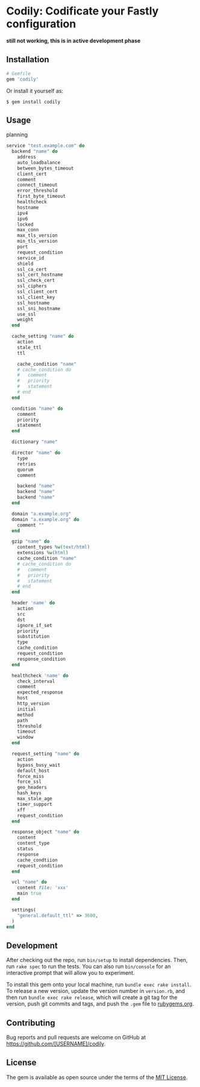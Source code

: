 # Codily: Codificate your Fastly configuration

__still not working, this is in active development phase__

## Installation

```ruby
# Gemfile
gem 'codily'
```

Or install it yourself as:

    $ gem install codily

## Usage

planning

``` ruby
service "test.example.com" do
  backend "name" do
    address
    auto_loadbalance
    between_bytes_timeout
    client_cert
    comment
    connect_timeout
    error_threshold
    first_byte_timeout
    healthcheck
    hostname
    ipv4
    ipv6
    locked
    max_conn
    max_tls_version
    min_tls_version
    port
    request_condition
    service_id
    shield
    ssl_ca_cert
    ssl_cert_hostname
    ssl_check_cert
    ssl_ciphers
    ssl_client_cert
    ssl_client_key
    ssl_hostname
    ssl_sni_hostname
    use_ssl
    weight
  end

  cache_setting "name" do
    action
    stale_ttl
    ttl

    cache_condition "name"
    # cache_condition do
    #   comment
    #   priority
    #   statement
    # end
  end

  condition "name" do
    comment
    priority
    statement
  end

  dictionary "name"

  director "name" do
    type
    retries
    quorum
    comment

    backend "name"
    backend "name"
    backend "name"
  end

  domain "a.example.org"
  domain "a.example.org" do
    comment ""
  end

  gzip "name" do
    content_types %w(text/html)
    extensions %w(html)
    cache_condition "name"
    # cache_condition do
    #   comment
    #   priority
    #   statement
    # end
  end

  header 'name' do
    action
    src
    dst
    ignore_if_set
    priority
    substitution
    type
    cache_condition
    request_condition
    response_condition
  end

  healthcheck 'name' do
    check_interval
    comment
    expected_response
    host
    http_version
    initial
    method
    path
    threshold
    timeout
    window
  end

  request_setting "name" do
    action
    bypass_busy_wait
    default_host
    force_miss
    force_ssl
    geo_headers
    hash_keys
    max_stale_age
    timer_support
    xff
    request_condition
  end

  response_object "name" do
    content
    content_type
    status
    response
    cache_condtiion
    request_condition
  end

  vcl "name" do
    content file: 'xxx'
    main true
  end

  settings(
    "general.default_ttl" => 3600,
  )
end
```

## Development

After checking out the repo, run `bin/setup` to install dependencies. Then, run `rake spec` to run the tests. You can also run `bin/console` for an interactive prompt that will allow you to experiment.

To install this gem onto your local machine, run `bundle exec rake install`. To release a new version, update the version number in `version.rb`, and then run `bundle exec rake release`, which will create a git tag for the version, push git commits and tags, and push the `.gem` file to [rubygems.org](https://rubygems.org).

## Contributing

Bug reports and pull requests are welcome on GitHub at https://github.com/[USERNAME]/codily.


## License

The gem is available as open source under the terms of the [MIT License](http://opensource.org/licenses/MIT).

